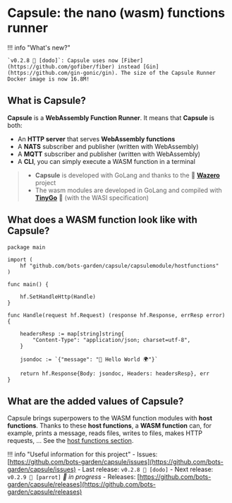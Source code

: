 # Capsule: the nano (wasm) functions runner

!!! info "What's new?"

    `v0.2.8 🦤 [dodo]`: Capsule uses now [Fiber](https://github.com/gofiber/fiber) instead [Gin](https://github.com/gin-gonic/gin). The size of the Capsule Runner Docker image is now 16.8M!


## What is **Capsule**?

**Capsule** is a **WebAssembly Function Runner**. It means that **Capsule** is both:

- An **HTTP server** that serves **WebAssembly functions**
- A **NATS** subscriber and publisher (written with WebAssembly)
- A **MQTT** subscriber and publisher (written with WebAssembly)
- A **CLI**, you can simply execute a WASM function in a terminal

> - **Capsule** is developed with GoLang and thanks to the 💜 **[Wazero](https://github.com/tetratelabs/wazero)** project
> - The wasm modules are developed in GoLang and compiled with **[TinyGo](https://tinygo.org/)** 💜 (with the WASI specification)

## What does a **WASM function** look like with Capsule?

```golang
package main

import (
	hf "github.com/bots-garden/capsule/capsulemodule/hostfunctions"
)

func main() {

	hf.SetHandleHttp(Handle)
}

func Handle(request hf.Request) (response hf.Response, errResp error) {

	headersResp := map[string]string{
		"Content-Type": "application/json; charset=utf-8",
	}

	jsondoc := `{"message": "👋 Hello World 🌍"}`

	return hf.Response{Body: jsondoc, Headers: headersResp}, err
}
```

## What are the **added values** of Capsule?

Capsule brings superpowers to the WASM function modules with **host functions**. Thanks to these **host functions**, a **WASM function** can, for example, prints a message, reads files, writes to files, makes HTTP requests, ... See the [host functions section](host-functions-intro.md).


!!! info "Useful information for this project"
    - Issues: [https://github.com/bots-garden/capsule/issues](https://github.com/bots-garden/capsule/issues)
    - Last release: `v0.2.8 🦤 [dodo]`
    - Next release: `v0.2.9 🦜 [parrot]` *🚧 in progress*
    - Releases: [https://github.com/bots-garden/capsule/releases](https://github.com/bots-garden/capsule/releases)
